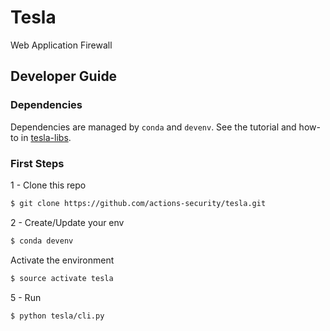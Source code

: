 # Tesla

Web Application Firewall


## Developer Guide

### Dependencies

Dependencies are managed by `conda` and `devenv`. See the tutorial and how-to in [tesla-libs](https://github.com/actions-security/tesla-libs.git).

### First Steps

1 - Clone this repo

```bash
$ git clone https://github.com/actions-security/tesla.git
```

2 - Create/Update your env

```bash
$ conda devenv
```

Activate the environment

```bash
$ source activate tesla
```

5 - Run

```bash
$ python tesla/cli.py
```
